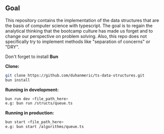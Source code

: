 ## Goal

This repository contains the implementation of the data structures that are the basis of computer science with typescript. The goal is to regain the analytical thinking that the bootcamp culture has made us forget and to change our perspective on problem solving. Also, this repo does not specifically try to implement methods like "separation of concerns" or "DRY".

Don't forget to install **Bun**

**Clone:**

```bash
git clone https://github.com/duhanmeric/ts-data-structures.git
bun install
```

**Running in development:**

```bash
bun run dev <file_path_here>
e.g: bun run /structs/queue.ts
```

**Running in production:**

```bash
bun start <file_path_here>
e.g: bun start /algorithms/queue.ts
```
